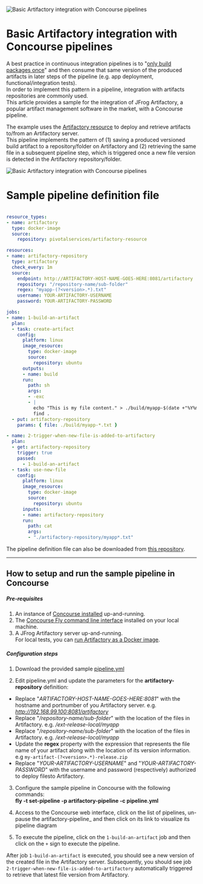 ![Basic Artifactory integration with Concourse pipelines](https://raw.githubusercontent.com/pivotalservices/concourse-pipeline-samples/master/common/images/concourse-and-artifactory.png)

# Basic Artifactory integration with Concourse pipelines
A best practice in continuous integration pipelines is to "[only build packages once](https://continuousdelivery.com/implementing/patterns/)" and then consume that same version of the produced artifacts in later steps of the pipeline (e.g. app deployment, functional/integration tests).  
In order to implement this pattern in a pipeline, integration with artifacts repositories are commonly used.  
This article provides a sample for the integration of JFrog Artifactory, a popular artifact management software in the market, with a Concourse pipeline.  

The example uses the [Artifactory resource](https://github.com/pivotalservices/artifactory-resource) to deploy and retrieve artifacts to/from an Artifactory server.  
This pipeline implements the pattern of (1) saving a produced versioned build artifact to a repository/folder on Artifactory and (2) retrieving the same file in a subsequent pipeline step, which is triggered once a new file version is detected in the Artifactory repository/folder.

![Basic Artifactory integration with Concourse pipelines](https://raw.githubusercontent.com/pivotalservices/concourse-pipeline-samples/master/common/images/artifactory-pipeline1.jpg)

# Sample pipeline definition file

``` yaml

resource_types:
- name: artifactory
  type: docker-image
  source:
    repository: pivotalservices/artifactory-resource

resources:
- name: artifactory-repository
  type: artifactory
  check_every: 1m
  source:
    endpoint: http://ARTIFACTORY-HOST-NAME-GOES-HERE:8081/artifactory
    repository: "/repository-name/sub-folder"
    regex: "myapp-(?<version>.*).txt"
    username: YOUR-ARTIFACTORY-USERNAME
    password: YOUR-ARTIFACTORY-PASSWORD

jobs:
- name: 1-build-an-artifact
  plan:
  - task: create-artifact
    config:
      platform: linux
      image_resource:
        type: docker-image
        source:
          repository: ubuntu
      outputs:
      - name: build
      run:
        path: sh
        args:
        - -exc
        - |
          echo "This is my file content." > ./build/myapp-$(date +"%Y%m%d%H%S").txt
          find .
  - put: artifactory-repository
    params: { file: ./build/myapp-*.txt }

- name: 2-trigger-when-new-file-is-added-to-artifactory
  plan:
  - get: artifactory-repository
    trigger: true
    passed:
      - 1-build-an-artifact
  - task: use-new-file
    config:
      platform: linux
      image_resource:
        type: docker-image
        source:
          repository: ubuntu
      inputs:
      - name: artifactory-repository
      run:
        path: cat
        args:
        - "./artifactory-repository/myapp*.txt"

```

The pipeline definition file can also be downloaded from [this repository](https://github.com/pivotalservices/concourse-pipeline-samples/blob/master/artifactory-integration/pipeline.yml).

---
## How to setup and run the sample pipeline in Concourse

##### Pre-requisites

1. An instance of [Concourse installed](http://concourse.ci/installing.html) up-and-running.  
1. The [Concourse Fly command line interface](http://concourse.ci/fly-cli.html) installed on your local machine.  
1. A JFrog Artifactory server up-and-running.  
   For local tests, you can [run Artifactory as a Docker image](https://www.jfrog.com/confluence/display/RTF/Running+with+Docker).  


##### Configuration steps
1. Download the provided sample [pipeline.yml](https://github.com/pivotalservices/concourse-pipeline-samples/blob/master/artifactory-integration/pipeline.yml)  

2. Edit pipeline.yml and update the parameters for the **artifactory-repository** definition:  
  * Replace "*ARTIFACTORY-HOST-NAME-GOES-HERE:8081*" with the hostname and portnumber of you Artifactory server. e.g. *http://192.168.99.100:8081/artifactory*  
  * Replace "*/repository-name/sub-folder*" with the location of the files in Artifactory. e.g. */ext-release-local/myapp*  
  * Replace "*/repository-name/sub-folder*" with the location of the files in Artifactory. e.g. */ext-release-local/myapp*  
  * Update the **regex** property with the expression that represents the file name of your artifact along with the location of its version information. e.g  ```my-artifact-(?<version>.*)-release.zip```  
  * Replace "*YOUR-ARTIFACTORY-USERNAME*" and "*YOUR-ARTIFACTORY-PASSWORD*" with the username and password (respectively) authorized to deploy filesto Artifactory.  


3. Configure the sample pipeline in Concourse with the following commands:  
   __fly -t <your-concourse-alias> set-pipeline -p artifactory-pipeline -c pipeline.yml__  

4. Access to the Concourse web interface, click on the list of pipelines, un-pause the artifactory-pipeline_ and then click on its link to visualize its pipeline diagram
5. To execute the pipeline, click on the ```1-build-an-artifact``` job and then click on the ```+``` sign to execute the pipeline.

After job ```1-build-an-artifact``` is executed, you should see a new version of the created file in the Artifactory server. Subsequently, you should see job ```2-trigger-when-new-file-is-added-to-artifactory``` automatically triggered to retrieve that latest file version from Artifactory.
